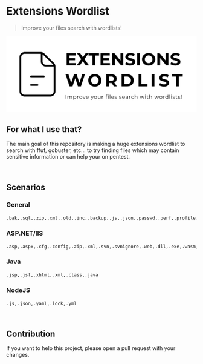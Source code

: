 # Extensions Wordlist
> Improve your files search with wordlists!

<img src="banner.jpg">

<br>

## For what I use that?
The main goal of this repository is making a huge extensions wordlist to search with ffuf, gobuster, etc... to try finding files which may contain sensitive information or can help your on pentest.

<br>

## Scenarios

### General
```
.bak,.sql,.zip,.xml,.old,.inc,.backup,.js,.json,.passwd,.perf,.profile,.rhosts,.sh_history,.ssh,.subversion,.bashrc,.cache,.bash_history,.log,.db
```

### ASP.NET/IIS
```
.asp,.aspx,.cfg,.config,.zip,.xml,.svn,.svnignore,.web,.dll,.exe,.wasm,.wadl
```

### Java
```
.jsp,.jsf,.xhtml,.xml,.class,.java
```

### NodeJS
```
.js,.json,.yaml,.lock,.yml
```

<br>

## Contribution
If you want to help this project, please open a pull request with your changes.
